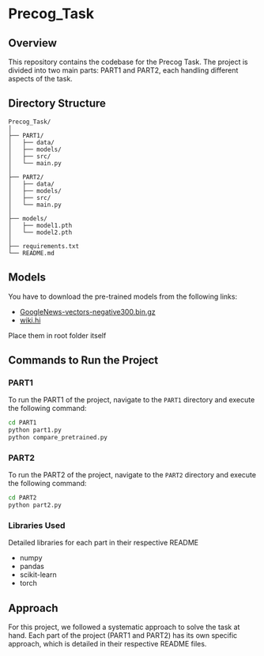 # Precog_Task

## Overview

This repository contains the codebase for the Precog Task. The project is divided into two main parts: PART1 and PART2, each handling different aspects of the task.

## Directory Structure

```
Precog_Task/
│
├── PART1/
│   ├── data/
│   ├── models/
│   ├── src/
│   └── main.py
│
├── PART2/
│   ├── data/
│   ├── models/
│   ├── src/
│   └── main.py
│
├── models/
│   ├── model1.pth
│   └── model2.pth
│
├── requirements.txt
└── README.md
```

## Models

You have to download the pre-trained models from the following links:
- [GoogleNews-vectors-negative300.bin.gz](https://drive.google.com/file/d/0B7XkCwpI5KDYNlNUTTlSS21pQmM/edit?resourcekey=0-wjGZdNAUop6WykTtMip30g)
- [wiki.hi](https://dl.fbaipublicfiles.com/fasttext/vectors-wiki/wiki.hi.zip)

Place them in root folder itself

## Commands to Run the Project

### PART1

To run the PART1 of the project, navigate to the `PART1` directory and execute the following command:

```bash
cd PART1
python part1.py
python compare_pretrained.py
```

### PART2

To run the PART2 of the project, navigate to the `PART2` directory and execute the following command:

```bash
cd PART2
python part2.py
```

### Libraries Used
Detailed libraries for each part in their respective README
- numpy
- pandas
- scikit-learn
- torch

## Approach

For this project, we followed a systematic approach to solve the task at hand. Each part of the project (PART1 and PART2) has its own specific approach, which is detailed in their respective README files.